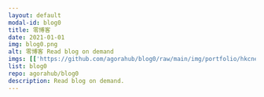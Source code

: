 ```yaml
---
layout: default
modal-id: blog0
title: 零博客
date: 2021-01-01
img: blog0.png
alt: 零博客 Read blog on demand
imgs: [['https://github.com/agorahub/blog0/raw/main/img/portfolio/hkcnews.jpg', 'https://agora0.gitlab.io/blog/hkcnews'], ['https://github.com/agorahub/blog0/raw/main/img/portfolio/initium.jpg', 'https://agora0.gitlab.io/blog/initium'], ['https://github.com/agorahub/blog0/raw/main/img/portfolio/inmedia.jpg', 'https://agora0.gitlab.io/blog/inmedia'], ['https://github.com/agorahub/blog0/raw/main/img/portfolio/matters.jpg', 'https://agora0.gitlab.io/blog/matters'], ['https://github.com/agorahub/blog0/raw/main/img/portfolio/stand.jpg', 'https://agora0.gitlab.io/blog/stand'], ['https://github.com/agorahub/blog0/raw/main/img/portfolio/vocus.jpg', 'https://agora0.gitlab.io/blog/vocus']]
list: blog0
repo: agorahub/blog0
description: Read blog on demand.
---
```

